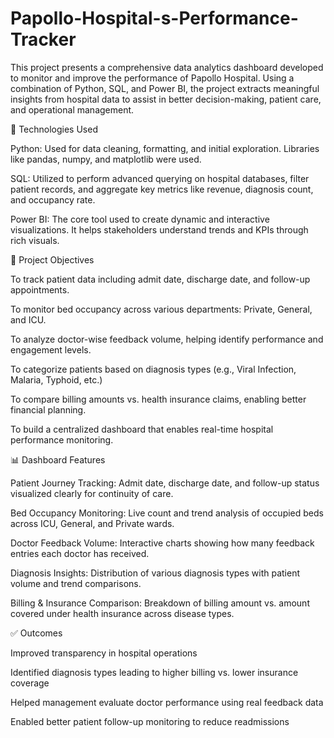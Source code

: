 # Papollo-Hospital-s-Performance-Tracker

This project presents a comprehensive data analytics dashboard developed to monitor and improve the performance of Papollo Hospital. Using a combination of Python, SQL, and Power BI, the project extracts meaningful insights from hospital data to assist in better decision-making, patient care, and operational management.

🔧 Technologies Used

Python: Used for data cleaning, formatting, and initial exploration. Libraries like pandas, numpy, and matplotlib were used.

SQL: Utilized to perform advanced querying on hospital databases, filter patient records, and aggregate key metrics like revenue, diagnosis count, and occupancy rate.

Power BI: The core tool used to create dynamic and interactive visualizations. It helps stakeholders understand trends and KPIs through rich visuals.

🎯 Project Objectives

To track patient data including admit date, discharge date, and follow-up appointments.

To monitor bed occupancy across various departments: Private, General, and ICU.

To analyze doctor-wise feedback volume, helping identify performance and engagement levels.

To categorize patients based on diagnosis types (e.g., Viral Infection, Malaria, Typhoid, etc.)

To compare billing amounts vs. health insurance claims, enabling better financial planning.

To build a centralized dashboard that enables real-time hospital performance monitoring.

📊 Dashboard Features

Patient Journey Tracking: 
Admit date, discharge date, and follow-up status visualized clearly for continuity of care.

Bed Occupancy Monitoring: 
Live count and trend analysis of occupied beds across ICU, General, and Private wards.

Doctor Feedback Volume: 
Interactive charts showing how many feedback entries each doctor has received.

Diagnosis Insights: 
Distribution of various diagnosis types with patient volume and trend comparisons.

Billing & Insurance Comparison: 
Breakdown of billing amount vs. amount covered under health insurance across disease types.

✅ Outcomes

Improved transparency in hospital operations

Identified diagnosis types leading to higher billing vs. lower insurance coverage

Helped management evaluate doctor performance using real feedback data

Enabled better patient follow-up monitoring to reduce readmissions
